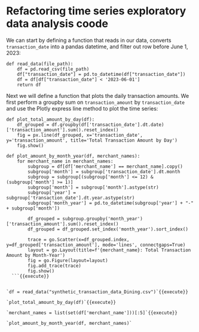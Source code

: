 # Refactoring time series exploratory data analysis coode

We can start by defining a function that reads in our data, converts `transaction_date` into a pandas datetime, and filter out row before June 1, 2023:

```
def read_data(file_path):
    df = pd.read_csv(file_path)
    df["transaction_date"] = pd.to_datetime(df["transaction_date"])
    df = df[df["transaction_date"] < '2023-06-01']
    return df
```


Next we will define a function that plots the daily transaction amounts. We first perform a groupby sum on `transaction_amount` by `transaction_date` and use the Plotly express line method to plot the time series:

```
def plot_total_amount_by_day(df):
    df_grouped = df.groupby(df['transaction_date'].dt.date)['transaction_amount'].sum().reset_index()
    fig = px.line(df_grouped, x='transaction_date', y='transaction_amount', title='Total Transaction Amount by Day')
    fig.show()
```

```
def plot_amount_by_month_year(df, merchant_names):
    for merchant_name in merchant_names:
        subgroup = df[df['merchant_name'] == merchant_name].copy()
        subgroup['month'] = subgroup['transaction_date'].dt.month
        subgroup = subgroup[(subgroup['month'] <= 12) & (subgroup['month'] >= 1)]
        subgroup['month'] = subgroup['month'].astype(str)
        subgroup['year'] = subgroup['transaction_date'].dt.year.astype(str)
        subgroup['month_year'] = pd.to_datetime(subgroup['year'] + "-" + subgroup['month'])
        
        df_grouped = subgroup.groupby('month_year')['transaction_amount'].sum().reset_index()
        df_grouped = df_grouped.set_index('month_year').sort_index()
        
        trace = go.Scatter(x=df_grouped.index, y=df_grouped['transaction_amount'], mode='lines', connectgaps=True)
        layout = go.Layout(title=f'{merchant_name}: Total Transaction Amount by Month-Year')
        fig = go.Figure(layout=layout)
        fig.add_trace(trace)
        fig.show()
  ```{{execute}}


`df = read_data("synthetic_transaction_data_Dining.csv")`{{execute}}

`plot_total_amount_by_day(df)`{{execute}}

`merchant_names = list(set(df['merchant_name']))[:5]`{{execute}}

`plot_amount_by_month_year(df, merchant_names)`
